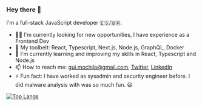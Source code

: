 ### Hey there 👋

I'm a full-stack JavaScript developer 🇪🇸/🇧🇷.

- 👨‍💻 I'm currently looking for new opportunities, I have experience as a Frontend Dev
- 🧰 My toolbelt: React, Typescript, Next.js, Node.js, GraphQL, Docker
- 🌱 I'm currently learning and improving my skills in React, Typescript and Node.js
- 📫 How to reach me: gui.mochila@gmail.com, [Twitter](https://twitter.com/guiscaldelai), [LinkedIn](https://www.linkedin.com/in/guilhermescaldelai/)
- ⚡ Fun fact: I have worked as sysadmin and security engineer before. I did malware analysis with was so much fun. 😃

[![Top Langs](https://github-readme-stats.vercel.app/api/top-langs/?username=guimochila&layout=compact&theme=nightowl&show_icons=true)](https://github.com/anuraghazra/github-readme-stats)
